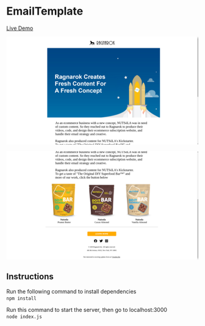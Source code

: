 # EmailTemplate

[Live Demo](https://ragnarok-email-template.herokuapp.com/)

![Screenshot 1](/public/screenshot-1.png "Screenshot")

![Screenshot 2](/public/screenshot-2.png "Screenshot")

## Instructions 

Run the following command to install dependencies  
```npm install ```

Run this command to start the server, then go to localhost:3000  
```node index.js```
